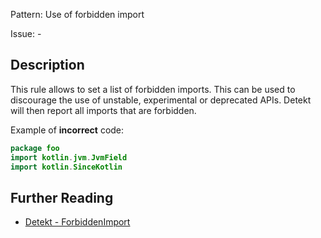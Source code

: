 Pattern: Use of forbidden import

Issue: -

## Description

This rule allows to set a list of forbidden imports. This can be used to discourage the use of unstable, experimental or deprecated APIs. Detekt will then report all imports that are forbidden.

Example of **incorrect** code:

```kotlin
package foo
import kotlin.jvm.JvmField
import kotlin.SinceKotlin
```

## Further Reading

* [Detekt - ForbiddenImport](https://detekt.github.io/detekt/style.html#forbiddenimport)